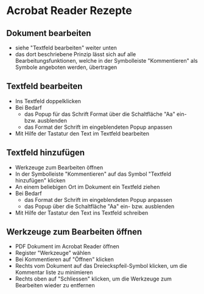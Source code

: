 # Acrobat Reader Rezepte
## Dokument bearbeiten
* siehe "Textfeld bearbeiten" weiter unten
* das dort beschriebene Prinzip lässt sich auf alle Bearbeitungsfunktionen, welche in der Symbolleiste "Kommentieren" als Symbole angeboten werden, übertragen

## Textfeld bearbeiten
* Ins Textfeld doppelklicken
* Bei Bedarf 
  * das Popup für das Schrift Format über die Schaltfläche "Aa" ein- bzw. ausblenden
  * das Format der Schrift im eingeblendeten Popup anpassen
* Mit Hilfe der Tastatur den Text im Textfeld bearbeiten

## Textfeld hinzufügen
* Werkzeuge zum Bearbeiten öffnen
* In der Symbolleiste "Kommentieren" auf das Symbol "Textfeld hinzufügen" klicken
* An einem beliebigen Ort im Dokument ein Textfeld ziehen
* Bei Bedarf 
  * das Format der Schrift im eingeblendeten Popup anpassen
  * das Popup über die Schaltfläche "Aa" ein- bzw. ausblenden
* Mit Hilfe der Tastatur den Text ins Textfeld schreiben

## Werkzeuge zum Bearbeiten öffnen
* PDF Dokument im Acrobat Reader öffnen
* Register "Werkzeuge" wählen
* Bei Kommentieren auf "Öffnen" klicken
* Rechts vom Dokument auf das Dreieckspfeil-Symbol klicken, um die Kommentar liste zu minimieren
* Rechts oben auf "Schliessen" klicken, um die Werkzeuge zum Bearbeiten wieder zu entfernen
